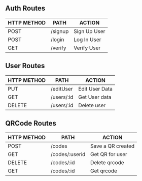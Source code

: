 ## Auth Routes

| **HTTP METHOD** | **PATH** | **ACTION** |
|-----------------|----------|------------|
|        POST         |    /signup      |     Sign Up User       |
|        POST         |      /login    |     Log In User       |
|        GET         |     /verify     |      Verify User      |

## User Routes

| **HTTP METHOD** | **PATH** | **ACTION** |
|-----------------|----------|------------|
|        PUT         |     /editUser     |      Edit User Data      | 
|        GET         |     /users/:id     |      Get User data      | 
|        DELETE         |     /users/:id     |      Delete user      | 

## QRCode Routes

| **HTTP METHOD** | **PATH** | **ACTION** |
|-----------------|----------|------------|
|        POST         |     /codes     |      Save a QR created     | 
|        GET         |     /codes/:userid    |      Get QR for user     | 
|        DELETE         |     /codes/:id     |      Delete qrcode      | 
|        GET         |     /codes/:id     |      Get qrcode      | 